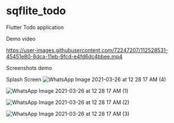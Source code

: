 # sqflite_todo

Flutter Todo application




Demo video

https://user-images.githubusercontent.com/72247207/112528531-45451e80-8dca-11eb-9fcd-e4fd6dc4bbee.mp4

Screenshots demo

Splash Screen
![WhatsApp Image 2021-03-26 at 12 28 17 AM (4)](https://user-images.githubusercontent.com/72247207/112528633-660d7400-8dca-11eb-9c6e-0f13be8e72d3.jpeg)


![WhatsApp Image 2021-03-26 at 12 28 17 AM (1)](https://user-images.githubusercontent.com/72247207/112528613-5f7efc80-8dca-11eb-958d-9e5a9d420536.jpeg)

![WhatsApp Image 2021-03-26 at 12 28 17 AM (2)](https://user-images.githubusercontent.com/72247207/112528619-61e15680-8dca-11eb-9fae-c3104d35d059.jpeg)

![WhatsApp Image 2021-03-26 at 12 28 17 AM (3)](https://user-images.githubusercontent.com/72247207/112528625-6443b080-8dca-11eb-9664-d635cd3b9eb8.jpeg)

